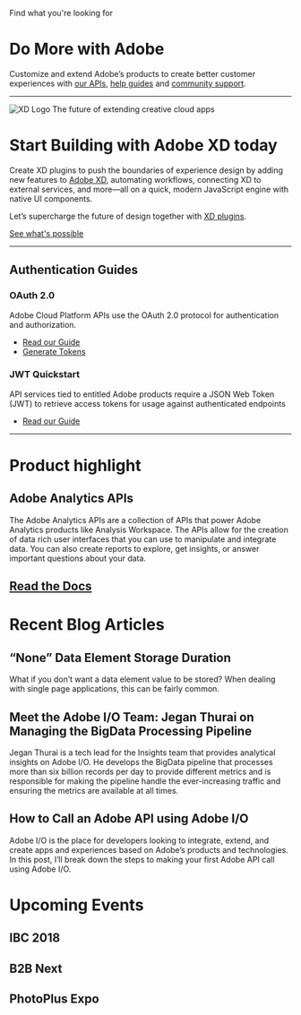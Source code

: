 Find what you're looking for
# Do More with Adobe
Customize and extend Adobe’s products to create better customer experiences with [our APIs](), [help guides]() and [community support]().



---

![XD Logo](https://www.adobe.io/content/dam/udp/language-masters/en/xd_logo_43733775.svg)
The future of extending creative cloud apps
# Start Building with Adobe XD today

Create XD plugins to push the boundaries of experience design by adding new features to [Adobe XD](https://adobexdplatform.com/), automating workflows, connecting XD to external services, and more—all on a quick, modern JavaScript engine with native UI components.

Let’s supercharge the future of design together with [XD plugins]().

[See what's possible](https://adobexdplatform.com/)

---

## Authentication Guides
### OAuth 2.0
Adobe Cloud Platform APIs use the OAuth 2.0 protocol for authentication and authorization.

 * [Read our Guide](https://adobeioruntime.net/api/v1/web/io-solutions/adobe-oauth-playground/oauth.html)
 * [Generate Tokens]()

### JWT Quickstart

API services tied to entitled Adobe products require a JSON Web Token (JWT) to retrieve access tokens for usage against authenticated endpoints

 * [Read our Guide](https://www.adobe.io/authentication/auth-methods.html#!adobeio/adobeio-documentation/master/auth/JWTAuthenticationQuickStart.md)

---

# Product highlight

## Adobe Analytics APIs

The Adobe Analytics APIs are a collection of APIs that power Adobe Analytics products like Analysis Workspace. The APIs allow for the creation of data rich user interfaces that you can use to manipulate and integrate data. You can also create reports to explore, get insights, or answer important questions about your data.

[Read the Docs]()
---

# Recent Blog Articles

## “None” Data Element Storage Duration

What if you don’t want a data element value to be stored? When dealing with single page applications, this can be fairly common.

## Meet the Adobe I/O Team: Jegan Thurai on Managing the BigData Processing Pipeline

Jegan Thurai is a tech lead for the Insights team that provides analytical insights on Adobe I/O. He develops the BigData pipeline that processes more than six billion records per day to provide different metrics and is responsible for making the pipeline handle the ever-increasing traffic and ensuring the metrics are available at all times.

## How to Call an Adobe API using Adobe I/O

Adobe I/O is the place for developers looking to integrate, extend, and create apps and experiences based on Adobe’s products and technologies. In this post, I’ll break down the steps to making your first Adobe API call using Adobe I/O.

# Upcoming Events

## IBC 2018

## B2B Next

## PhotoPlus Expo
